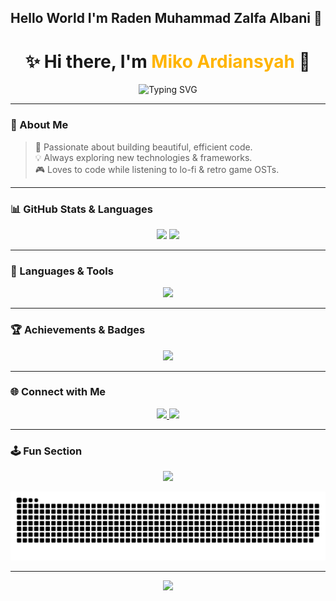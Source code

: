 ## Hello World I'm Raden Muhammad Zalfa Albani 👋

<!--
**RADENMUHAMMADZALFAALBANI/RADENMUHAMMADZALFAALBANI** is a ✨ _special_ ✨ repository because its `README.md` (this file) appears on your GitHub profile.

Here are some ideas to get you started:

- 🔭 I’m currently working on ...
- 🌱 I’m currently learning ...
- 👯 I’m looking to collaborate on ...
- 🤔 I’m looking for help with ...
- 💬 Ask me about ...
- 📫 How to reach me: ...
- 😄 Pronouns: ...
- ⚡ Fun fact: ...
-->
<h1 align="center">✨ Hi there, I'm <span style="color:#ffb400;">Miko Ardiansyah</span> 👋</h1>

<p align="center">
  <img src="https://readme-typing-svg.demolab.com?font=Fira+Code&pause=1000&color=FFD166&center=true&vCenter=true&width=435&lines=Full+Stack+Developer;Tech+Enthusiast;Always+Learning+Something+New" alt="Typing SVG" />
</p>

---

### 🧭 About Me
> 🌌 Passionate about building beautiful, efficient code.<br>
> 💡 Always exploring new technologies & frameworks.<br>
> 🎮 Loves to code while listening to lo-fi & retro game OSTs.<br>

---

### 📊 GitHub Stats & Languages
<p align="center">
  <img src="https://github-readme-stats.vercel.app/api?username=Miko-Ard&show_icons=true&theme=radical&hide_border=true" height="165" />
  <img src="https://github-readme-stats.vercel.app/api/top-langs/?username=Miko-Ard&layout=compact&theme=radical&hide_border=true" height="165" />
</p>

---

### 🧰 Languages & Tools
<p align="center">
  <img src="https://skillicons.dev/icons?i=js,ts,html,css,react,python,cpp,php,nodejs,unity,vscode,github" />
</p>

---

### 🏆 Achievements & Badges
<p align="center">
  <img src="https://github-profile-trophy.vercel.app/?username=Miko-Ard&theme=darkhub&no-frame=true&margin-w=10" />
</p>

---

### 🌐 Connect with Me
<p align="center">
  <a href="https://instagram.com/yourusername">
    <img src="https://img.shields.io/badge/Instagram-%23E4405F.svg?&style=for-the-badge&logo=instagram&logoColor=white" />
  </a>
  <a href="mailto:yourmail@gmail.com">
    <img src="https://img.shields.io/badge/Gmail-D14836?&style=for-the-badge&logo=gmail&logoColor=white" />
  </a>
</p>

---

### 🕹️ Fun Section
<p align="center">
  <img src="https://raw.githubusercontent.com/mayhemantt/mayhemantt/Update/svg/Bottom.svg" />
</p>
<p align="center">
  <img src="https://github.com/Platane/snk/raw/output/github-contribution-grid-snake.svg" alt="snake animation" />
</p>

---

<p align="center">
  <img src="https://komarev.com/ghpvc/?username=Miko-Ard&color=blueviolet&style=flat-square&label=Profile+Views" />
</p>
